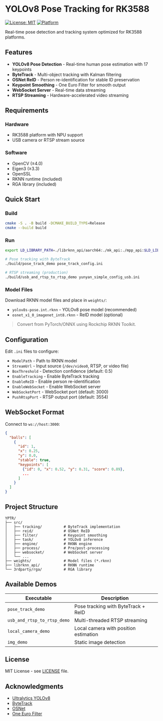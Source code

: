 # YOLOv8 Pose Tracking for RK3588

[![License: MIT](https://img.shields.io/badge/License-MIT-yellow.svg)](https://opensource.org/licenses/MIT)
[![Platform](https://img.shields.io/badge/Platform-RK3588-blue.svg)](https://www.rock-chips.com/a/en/products/RK35_Series/2022/0926/1660.html)

Real-time pose detection and tracking system optimized for RK3588 platforms.

## Features

- **YOLOv8 Pose Detection** - Real-time human pose estimation with 17 keypoints
- **ByteTrack** - Multi-object tracking with Kalman filtering
- **OSNet ReID** - Person re-identification for stable ID preservation
- **Keypoint Smoothing** - One Euro Filter for smooth output
- **WebSocket Server** - Real-time data streaming
- **RTSP Streaming** - Hardware-accelerated video streaming

## Requirements

### Hardware
- RK3588 platform with NPU support
- USB camera or RTSP stream source

### Software
- OpenCV (≥4.0)
- Eigen3 (≥3.3)
- OpenSSL
- RKNN runtime (included)
- RGA library (included)

## Quick Start

### Build
```bash
cmake -S . -B build -DCMAKE_BUILD_TYPE=Release
cmake --build build
```

### Run
```bash
export LD_LIBRARY_PATH=./librknn_api/aarch64:./mk_api:./mpp_api:$LD_LIBRARY_PATH

# Pose tracking with ByteTrack
./build/pose_track_demo pose_track_config.ini

# RTSP streaming (production)
./build/usb_and_rtsp_to_rtsp_demo yunyan_simple_config_usb.ini
```

### Model Files
Download RKNN model files and place in `weights/`:
- `yolov8s-pose.int.rknn` - YOLOv8 pose model (recommended)
- `osnet_x1_0_imagenet_int8.rknn` - ReID model (optional)

> Convert from PyTorch/ONNX using Rockchip RKNN Toolkit.

## Configuration

Edit `.ini` files to configure:
- `ModelPath` - Path to RKNN model
- `StreamUrl` - Input source (`/dev/video0`, RTSP, or video file)
- `BoxThreshold` - Detection confidence (default: 0.5)
- `EnableTracking` - Enable ByteTrack tracking
- `EnableReID` - Enable person re-identification
- `EnableWebSocket` - Enable WebSocket server
- `WebSocketPort` - WebSocket port (default: 3000)
- `PushRtspPort` - RTSP output port (default: 3554)

## WebSocket Format

Connect to `ws://host:3000`:
```json
{
  "balls": [
    {
      "id": 1,
      "x": 0.25,
      "y": 0.0,
      "stable": true,
      "keypoints": [
        {"id": 0, "x": 0.52, "y": 0.31, "score": 0.89},
        ...
      ]
    }
  ]
}
```

## Project Structure

```
YPTR/
├── src/
│   ├── tracking/          # ByteTrack implementation
│   ├── reid/              # OSNet ReID
│   ├── filter/            # Keypoint smoothing
│   ├── task/              # YOLOv8 inference
│   ├── engine/            # RKNN engine
│   ├── process/           # Pre/post-processing
│   ├── websocket/         # WebSocket server
│   └── ...
├── weights/               # Model files (*.rknn)
├── librknn_api/           # RKNN runtime
└── 3rdparty/rga/          # RGA library
```

## Available Demos

| Executable | Description |
|------------|-------------|
| `pose_track_demo` | Pose tracking with ByteTrack + ReID |
| `usb_and_rtsp_to_rtsp_demo` | Multi-threaded RTSP streaming |
| `local_camera_demo` | Local camera with position estimation |
| `img_demo` | Static image detection |

## License

MIT License - see [LICENSE](LICENSE) file.

## Acknowledgments

- [Ultralytics YOLOv8](https://github.com/ultralytics/ultralytics)
- [ByteTrack](https://github.com/ifzhang/ByteTrack)
- [OSNet](https://github.com/KaiyangZhou/deep-person-reid)
- [One Euro Filter](https://gery.casiez.net/1euro/)
